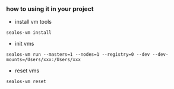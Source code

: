 ### how to using it in your project

- install vm tools
```shell
sealos-vm install 
```

- init vms 
```shell
sealos-vm run --masters=1 --nodes=1 --registry=0 --dev --dev-mounts=/Users/xxx:/Users/xxx
```

- reset vms
```shell
sealos-vm reset
```
